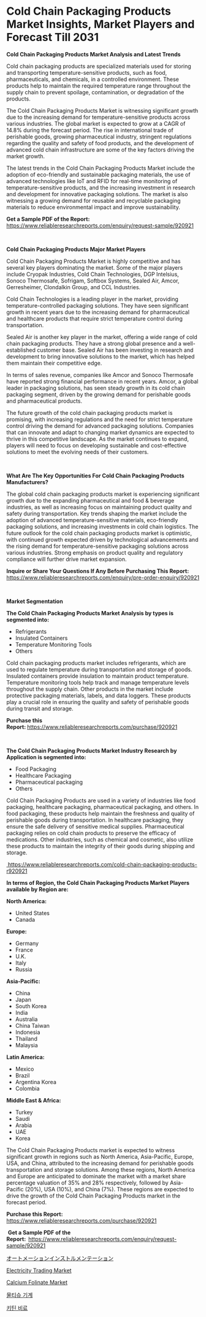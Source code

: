 <p><h1>Cold Chain Packaging Products Market Insights, Market Players and Forecast Till 2031</h1></p><p><strong>Cold Chain Packaging Products Market Analysis and Latest Trends</strong></p>
<p><p>Cold chain packaging products are specialized materials used for storing and transporting temperature-sensitive products, such as food, pharmaceuticals, and chemicals, in a controlled environment. These products help to maintain the required temperature range throughout the supply chain to prevent spoilage, contamination, or degradation of the products.</p><p>The Cold Chain Packaging Products Market is witnessing significant growth due to the increasing demand for temperature-sensitive products across various industries. The global market is expected to grow at a CAGR of 14.8% during the forecast period. The rise in international trade of perishable goods, growing pharmaceutical industry, stringent regulations regarding the quality and safety of food products, and the development of advanced cold chain infrastructure are some of the key factors driving the market growth.</p><p>The latest trends in the Cold Chain Packaging Products Market include the adoption of eco-friendly and sustainable packaging materials, the use of advanced technologies like IoT and RFID for real-time monitoring of temperature-sensitive products, and the increasing investment in research and development for innovative packaging solutions. The market is also witnessing a growing demand for reusable and recyclable packaging materials to reduce environmental impact and improve sustainability.</p></p>
<p><strong>Get a Sample PDF of the Report:&nbsp;</strong> <a href="https://www.reliableresearchreports.com/enquiry/request-sample/920921">https://www.reliableresearchreports.com/enquiry/request-sample/920921</a></p>
<p>&nbsp;</p>
<p><strong>Cold Chain Packaging Products Major Market Players</strong></p>
<p><p>Cold Chain Packaging Products Market is highly competitive and has several key players dominating the market. Some of the major players include Cryopak Industries, Cold Chain Technologies, DGP Intelsius, Sonoco Thermosafe, Sofrigam, Softbox Systems, Sealed Air, Amcor, Gerresheimer, Clondalkin Group, and CCL Industries.</p><p>Cold Chain Technologies is a leading player in the market, providing temperature-controlled packaging solutions. They have seen significant growth in recent years due to the increasing demand for pharmaceutical and healthcare products that require strict temperature control during transportation.</p><p>Sealed Air is another key player in the market, offering a wide range of cold chain packaging products. They have a strong global presence and a well-established customer base. Sealed Air has been investing in research and development to bring innovative solutions to the market, which has helped them maintain their competitive edge.</p><p>In terms of sales revenue, companies like Amcor and Sonoco Thermosafe have reported strong financial performance in recent years. Amcor, a global leader in packaging solutions, has seen steady growth in its cold chain packaging segment, driven by the growing demand for perishable goods and pharmaceutical products.</p><p>The future growth of the cold chain packaging products market is promising, with increasing regulations and the need for strict temperature control driving the demand for advanced packaging solutions. Companies that can innovate and adapt to changing market dynamics are expected to thrive in this competitive landscape. As the market continues to expand, players will need to focus on developing sustainable and cost-effective solutions to meet the evolving needs of their customers.</p></p>
<p>&nbsp;</p>
<p><strong>What Are The Key Opportunities For Cold Chain Packaging Products Manufacturers?</strong></p>
<p><p>The global cold chain packaging products market is experiencing significant growth due to the expanding pharmaceutical and food & beverage industries, as well as increasing focus on maintaining product quality and safety during transportation. Key trends shaping the market include the adoption of advanced temperature-sensitive materials, eco-friendly packaging solutions, and increasing investments in cold chain logistics. The future outlook for the cold chain packaging products market is optimistic, with continued growth expected driven by technological advancements and the rising demand for temperature-sensitive packaging solutions across various industries. Strong emphasis on product quality and regulatory compliance will further drive market expansion.</p></p>
<p><strong>Inquire or Share Your Questions If Any Before Purchasing This Report:</strong> <a href="https://www.reliableresearchreports.com/enquiry/pre-order-enquiry/920921">https://www.reliableresearchreports.com/enquiry/pre-order-enquiry/920921</a></p>
<p>&nbsp;</p>
<p><strong>Market Segmentation</strong></p>
<p><strong>The Cold Chain Packaging Products Market Analysis by types is segmented into:</strong></p>
<p><ul><li>Refrigerants</li><li>Insulated Containers</li><li>Temperature Monitoring Tools</li><li>Others</li></ul></p>
<p><p>Cold chain packaging products market includes refrigerants, which are used to regulate temperature during transportation and storage of goods. Insulated containers provide insulation to maintain product temperature. Temperature monitoring tools help track and manage temperature levels throughout the supply chain. Other products in the market include protective packaging materials, labels, and data loggers. These products play a crucial role in ensuring the quality and safety of perishable goods during transit and storage.</p></p>
<p><strong>Purchase this Report:&nbsp;</strong><a href="https://www.reliableresearchreports.com/purchase/920921">https://www.reliableresearchreports.com/purchase/920921</a></p>
<p>&nbsp;</p>
<p><strong>The Cold Chain Packaging Products Market Industry Research by Application is segmented into:</strong></p>
<p><ul><li>Food Packaging</li><li>Healthcare Packaging</li><li>Pharmaceutical packaging</li><li>Others</li></ul></p>
<p><p>Cold Chain Packaging Products are used in a variety of industries like food packaging, healthcare packaging, pharmaceutical packaging, and others. In food packaging, these products help maintain the freshness and quality of perishable goods during transportation. In healthcare packaging, they ensure the safe delivery of sensitive medical supplies. Pharmaceutical packaging relies on cold chain products to preserve the efficacy of medications. Other industries, such as chemical and cosmetic, also utilize these products to maintain the integrity of their goods during shipping and storage.</p></p>
<p><a href="https://www.reliableresearchreports.com/cold-chain-packaging-products-r920921">&nbsp;https://www.reliableresearchreports.com/cold-chain-packaging-products-r920921</a></p>
<p><strong>In terms of Region, the Cold Chain Packaging Products Market Players available by Region are:</strong></p>
<p>
    <p> <strong> North America: </strong>
        <ul>
            <li>United States</li>
            <li>Canada</li>
        </ul>
        </p> 
    <p> <strong> Europe: </strong>
        <ul>
            <li>Germany</li>
            <li>France</li>
            <li>U.K.</li>
            <li>Italy</li>
            <li>Russia</li>
        </ul>
        </p> 
    <p> <strong> Asia-Pacific: </strong>
        <ul>
            <li>China</li>
            <li>Japan</li>
            <li>South Korea</li>
            <li>India</li>
            <li>Australia</li>
            <li>China Taiwan</li>
            <li>Indonesia</li>
            <li>Thailand</li>
            <li>Malaysia</li>
        </ul>
        </p> 
    <p> <strong> Latin America: </strong>
        <ul>
            <li>Mexico</li>
            <li>Brazil</li>
            <li>Argentina Korea</li>
            <li>Colombia</li>
        </ul>
        </p> 
    <p> <strong> Middle East & Africa: </strong>
        <ul>
            <li>Turkey</li>
            <li>Saudi</li>
            <li>Arabia</li>
            <li>UAE</li>
            <li>Korea</li>
        </ul>
    </p>
    </p>
<p><p>The Cold Chain Packaging Products market is expected to witness significant growth in regions such as North America, Asia-Pacific, Europe, USA, and China, attributed to the increasing demand for perishable goods transportation and storage solutions. Among these regions, North America and Europe are anticipated to dominate the market with a market share percentage valuation of 35% and 28% respectively, followed by Asia-Pacific (20%), USA (10%), and China (7%). These regions are expected to drive the growth of the Cold Chain Packaging Products market in the forecast period.</p></p>
<p><strong>Purchase this Report: </strong><a href="https://www.reliableresearchreports.com/purchase/920921">https://www.reliableresearchreports.com/purchase/920921</a></p>
<p>&nbsp;<strong>Get a Sample PDF of the Report:&nbsp;&nbsp;</strong><a href="https://www.reliableresearchreports.com/enquiry/request-sample/920921">https://www.reliableresearchreports.com/enquiry/request-sample/920921</a></p>
<p><strong></strong></p>
<p><p><a href="https://medium.com/@ethantreutel/%E8%87%AA%E5%8B%95%E5%8C%96%E8%A8%88%E6%B8%AC%E8%A3%85%E7%BD%AE%E5%B8%82%E5%A0%B4-%E5%B8%82%E5%A0%B4%E3%82%B7%E3%82%A7%E3%82%A2-%E5%B8%82%E5%A0%B4%E5%8B%95%E5%90%91-%E5%B0%86%E6%9D%A5%E3%81%AE%E6%88%90%E9%95%B7%E3%82%92%E6%8E%A2%E3%82%8B-af8344227669">オートメーションインストルメンテーション</a></p><p><a href="https://www.linkedin.com/pulse/electricity-trading-market-competitive-analysis-trends-forecast-cce3e">Electricity Trading Market</a></p><p><a href="https://github.com/angelajermaine/Market-Research-Report-List-3/blob/main/calcium-folinate-market.md">Calcium Folinate Market</a></p><p><a href="https://medium.com/@hermanokutneva7878567/%EC%A0%96%EC%9D%80-%ED%8B%B0%EC%8A%88-%EA%B8%B0%EA%B3%84-%EC%8B%9C%EC%9E%A5-%EC%A1%B0%EC%82%AC-%EB%B3%B4%EA%B3%A0%EC%84%9C-2024%EB%85%84%EB%B6%80%ED%84%B0-2031%EB%85%84%EA%B9%8C%EC%A7%80%EC%9D%98-%EC%97%AD%EC%82%AC-%EB%B0%8F-%EC%98%88%EC%B8%A1-25f659d5de2d">물티슈 기계</a></p><p><a href="https://github.com/vsr06p4p49/Market-Research-Report-List-2/blob/main/651737752115.md">키틴 비료</a></p></p>